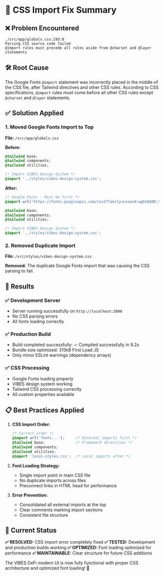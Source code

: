 # 🔧 CSS Import Fix Summary

## ❌ Problem Encountered
```
./src/app/globals.css:193:8
Parsing CSS source code failed
@import rules must precede all rules aside from @charset and @layer statements
```

## 🛠️ Root Cause
The Google Fonts `@import` statement was incorrectly placed in the middle of the CSS file, after Tailwind directives and other CSS rules. According to CSS specifications, `@import` rules must come before all other CSS rules except `@charset` and `@layer` statements.

## ✅ Solution Applied

### 1. **Moved Google Fonts Import to Top**
**File:** `/src/app/globals.css`

**Before:**
```css
@tailwind base;
@tailwind components; 
@tailwind utilities;

/* Import VIBES Design System */
@import '../styles/vibes-design-system.css';
```

**After:**
```css
/* Google Fonts - Must be first */
@import url('https://fonts.googleapis.com/css2?family=Lexend:wght@400;500;600;700&family=Roboto:wght@300;400;500;700;900&family=Poppins:wght@400;500;600;700&display=swap');

@tailwind base;
@tailwind components;
@tailwind utilities;

/* Import VIBES Design System */
@import '../styles/vibes-design-system.css';
```

### 2. **Removed Duplicate Import**
**File:** `/src/styles/vibes-design-system.css`

**Removed:** The duplicate Google Fonts import that was causing the CSS parsing to fail.

## 🎯 Results

### ✅ **Development Server**
- Server running successfully on `http://localhost:3000`
- No CSS parsing errors
- All fonts loading correctly

### ✅ **Production Build**
- Build completed successfully: ✓ Compiled successfully in 9.2s
- Bundle size optimized: 315kB First Load JS
- Only minor ESLint warnings (dependency arrays)

### ✅ **CSS Processing**
- Google Fonts loading properly
- VIBES design system working
- Tailwind CSS processing correctly
- All custom properties available

## 📋 Best Practices Applied

1. **CSS Import Order:**
   ```css
   /* Correct order */
   @import url('fonts...');     /* External imports first */
   @tailwind base;              /* Framework directives */
   @tailwind components;
   @tailwind utilities;
   @import 'local-styles.css';  /* Local imports after */
   ```

2. **Font Loading Strategy:**
   - Single import point in main CSS file
   - No duplicate imports across files
   - Preconnect links in HTML head for performance

3. **Error Prevention:**
   - Consolidated all external imports at the top
   - Clear comments marking import sections
   - Consistent file structure

## 🚀 Current Status

**✅ RESOLVED:** CSS import error completely fixed
**✅ TESTED:** Development and production builds working
**✅ OPTIMIZED:** Font loading optimized for performance
**✅ MAINTAINABLE:** Clear structure for future CSS additions

The VIBES DeFi modern UI is now fully functional with proper CSS architecture and optimized font loading! 🎉
